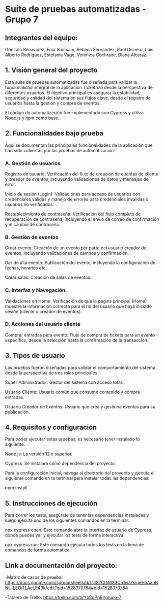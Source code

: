 #  Suite de pruebas automatizadas - Grupo 7
## Integrantes del equipo:
Gonzalo Benavidez, Emir Samsam, Rebeca Fernández, Raul Cisnero, Luis Alberto Rodriguez, Estefania Vago, Veronica Cochrane, Diana Alcaraz.

## 1. Visión general del proyecto
Esta suite de pruebas automatizadas fue diseñada para validar la funcionalidad integral de la aplicación Ticketazo desde la perspectiva de diferentes usuarios. El objetivo principal es asegurar la estabilidad, seguridad y calidad del sistema en sus flujos clave, desde el registro de usuarios hasta la gestión y compra de eventos.

El código de automatización fue implementado con Cypress y utiliza Node.js y npm como base.

## 2. Funcionalidades bajo prueba
Aquí se documentan las principales funcionalidades de la aplicación que han sido cubiertas por las pruebas de automatización:

### A. Gestión de usuarios
Registro de usuario: Verificación del flujo de creación de cuentas de cliente y creador de eventos, incluyendo validaciones de datos y mensajes de error.

Inicio de sesión (Login): Validaciones para acceso de usuarios con credenciales válidas y manejo de errores para credenciales inválidas o usuarios no verificados.

Restablecimiento de contraseña: Verificación del flujo completo de recuperación de contraseña, incluyendo el envío de correo de confirmación y el cambio de contraseña.

### B. Gestión de eventos
Crear evento: Creación de un evento por parte del usuario creador de eventos, incluyendo validaciones de campos y confirmación.

Dar de alta evento: Publicación del evento, incluyendo la configuración de fechas, horarios etc.

Crear salas: Creación de salas de eventos.

### C. Interfaz y Navegación
Validaciones en Home: Verificación de que la página principal (Home) muestre la información correcta para el rol del usuario que haya iniciado sesión (cliente o creador de eventos).

### D. Acciones del usuario cliente
Comprar entradas para evento: Flujo de compra de tickets para un evento específico, desde la selección hasta la confirmación de la transacción.

## 3. Tipos de usuario
Las pruebas fueron diseñadas para validar el comportamiento del sistema desde la perspectiva de tres roles principales:

Super Administrador: Gestor del sistema con acceso total.

Usuario Cliente: Usuario común que consume contenido y compra entradas.

Usuario Creador de Eventos: Usuario que crea y gestiona eventos para su publicación.

## 4. Requisitos y configuración
Para poder ejecutar estas pruebas, es necesario tener instalado lo siguiente:

Node.js: La versión 12 o superior.

Cypress: Se instalará como dependencia del proyecto.

Para la configuración inicial, navega al directorio del proyecto y ejecuta el siguiente comando en tu terminal para instalar todas las dependencias:

npm install

## 5. Instrucciones de ejecución
Para correr los tests, asegúrate de tener las dependencias instaladas y luego ejecuta uno de los siguientes comandos en la terminal:

npx cypress open: Este comando abre la interfaz de usuario de Cypress, donde puedes ver y ejecutar los tests de forma interactiva.

npx cypress run: Este comando ejecuta todos los tests en la línea de comandos de forma automática.

## Link a documentación del proyecto:
-Matriz de casos de prueba: https://docs.google.com/spreadsheets/d/1sll2ZCthMX3CrdwaYsiqeHbAanNNUILEOiTLAeLF49k/edit?gid=1528370784#gid=1528370784

-Tablero de Trello: https://trello.com/b/Yb8oPnBj/grupo-7
